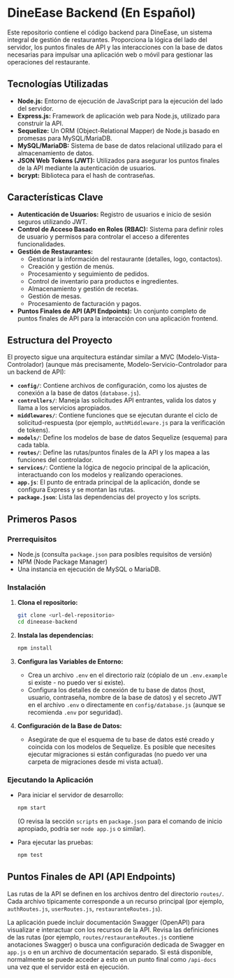 # DineEase Backend (En Español)

Este repositorio contiene el código backend para DineEase, un sistema integral de gestión de restaurantes. Proporciona la lógica del lado del servidor, los puntos finales de API y las interacciones con la base de datos necesarias para impulsar una aplicación web o móvil para gestionar las operaciones del restaurante.

## Tecnologías Utilizadas

*   **Node.js:** Entorno de ejecución de JavaScript para la ejecución del lado del servidor.
*   **Express.js:** Framework de aplicación web para Node.js, utilizado para construir la API.
*   **Sequelize:** Un ORM (Object-Relational Mapper) de Node.js basado en promesas para MySQL/MariaDB.
*   **MySQL/MariaDB:** Sistema de base de datos relacional utilizado para el almacenamiento de datos.
*   **JSON Web Tokens (JWT):** Utilizados para asegurar los puntos finales de la API mediante la autenticación de usuarios.
*   **bcrypt:** Biblioteca para el hash de contraseñas.

## Características Clave

*   **Autenticación de Usuarios:** Registro de usuarios e inicio de sesión seguros utilizando JWT.
*   **Control de Acceso Basado en Roles (RBAC):** Sistema para definir roles de usuario y permisos para controlar el acceso a diferentes funcionalidades.
*   **Gestión de Restaurantes:**
    *   Gestionar la información del restaurante (detalles, logo, contactos).
    *   Creación y gestión de menús.
    *   Procesamiento y seguimiento de pedidos.
    *   Control de inventario para productos e ingredientes.
    *   Almacenamiento y gestión de recetas.
    *   Gestión de mesas.
    *   Procesamiento de facturación y pagos.
*   **Puntos Finales de API (API Endpoints):** Un conjunto completo de puntos finales de API para la interacción con una aplicación frontend.

## Estructura del Proyecto

El proyecto sigue una arquitectura estándar similar a MVC (Modelo-Vista-Controlador) (aunque más precisamente, Modelo-Servicio-Controlador para un backend de API):

*   **`config/`**: Contiene archivos de configuración, como los ajustes de conexión a la base de datos (`database.js`).
*   **`controllers/`**: Maneja las solicitudes API entrantes, valida los datos y llama a los servicios apropiados.
*   **`middlewares/`**: Contiene funciones que se ejecutan durante el ciclo de solicitud-respuesta (por ejemplo, `authMiddleware.js` para la verificación de tokens).
*   **`models/`**: Define los modelos de base de datos Sequelize (esquema) para cada tabla.
*   **`routes/`**: Define las rutas/puntos finales de la API y los mapea a las funciones del controlador.
*   **`services/`**: Contiene la lógica de negocio principal de la aplicación, interactuando con los modelos y realizando operaciones.
*   **`app.js`**: El punto de entrada principal de la aplicación, donde se configura Express y se montan las rutas.
*   **`package.json`**: Lista las dependencias del proyecto y los scripts.

## Primeros Pasos

### Prerrequisitos

*   Node.js (consulta `package.json` para posibles requisitos de versión)
*   NPM (Node Package Manager)
*   Una instancia en ejecución de MySQL o MariaDB.

### Instalación

1.  **Clona el repositorio:**
    ```bash
    git clone <url-del-repositorio>
    cd dineease-backend
    ```

2.  **Instala las dependencias:**
    ```bash
    npm install
    ```

3.  **Configura las Variables de Entorno:**
    *   Crea un archivo `.env` en el directorio raíz (cópialo de un `.env.example` si existe - no puedo ver si existe).
    *   Configura los detalles de conexión de tu base de datos (host, usuario, contraseña, nombre de la base de datos) y el secreto JWT en el archivo `.env` o directamente en `config/database.js` (aunque se recomienda `.env` por seguridad).

4.  **Configuración de la Base de Datos:**
    *   Asegúrate de que el esquema de tu base de datos esté creado y coincida con los modelos de Sequelize. Es posible que necesites ejecutar migraciones si están configuradas (no puedo ver una carpeta de migraciones desde mi vista actual).

### Ejecutando la Aplicación

*   Para iniciar el servidor de desarrollo:
    ```bash
    npm start
    ```
    (O revisa la sección `scripts` en `package.json` para el comando de inicio apropiado, podría ser `node app.js` o similar).

*   Para ejecutar las pruebas:
    ```bash
    npm test
    ```

## Puntos Finales de API (API Endpoints)

Las rutas de la API se definen en los archivos dentro del directorio `routes/`. Cada archivo típicamente corresponde a un recurso principal (por ejemplo, `authRoutes.js`, `userRoutes.js`, `restauranteRoutes.js`).

La aplicación puede incluir documentación Swagger (OpenAPI) para visualizar e interactuar con los recursos de la API. Revisa las definiciones de las rutas (por ejemplo, `routes/restauranteRoutes.js` contiene anotaciones Swagger) o busca una configuración dedicada de Swagger en `app.js` o en un archivo de documentación separado. Si está disponible, normalmente se puede acceder a esto en un punto final como `/api-docs` una vez que el servidor está en ejecución.
